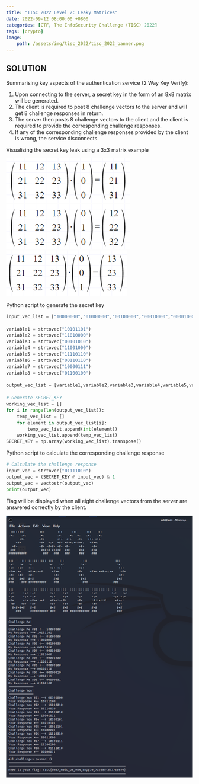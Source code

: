 ```yaml
---
title: "TISC 2022 Level 2: Leaky Matrices"
date: 2022-09-12 08:00:00 +0800
categories: [CTF, The InfoSecurity Challenge (TISC) 2022]
tags: [crypto]
image:
    path: /assets/img/tisc_2022/tisc_2022_banner.png
---
```

## SOLUTION

Summarising key aspects of the authentication service (2 Way Key Verify):
1. Upon connecting to the server, a secret key in the form of an 8x8 matrix will be generated.
2. The client is required to post 8 challenge vectors to the server and will get 8 challenge responses in return.
3. The server then posts 8 challenge vectors to the client and the client is required to provide the corresponding challenge responses.
4. If any of the corresponding challenge responses provided by the client is wrong, the service disconnects.

Visualising the secret key leak using a 3x3 matrix example

![image](/assets/img/tisc_2022/level_2/8fb31ec847d808c92988027ef0d1fadcb0565ce3143c63043acf52c54860c492.png)  
![image](/assets/img/tisc_2022/level_2/ab2bac420fc1c2f2616772435d7200c565d68b995896fa9381514d338e3263a0.png)  
![image](/assets/img/tisc_2022/level_2/aaaa31b7242d0117cb0ce197a6a4ea2f343f7be183a81d5b3991ed3e9df2bdfd.png)  

Python script to generate the secret key

```python
input_vec_list = ["10000000","01000000","00100000","00010000","00001000","00000100","00000010","00000001"]

variable1 = strtovec("10101101")
variable2 = strtovec("11010000")
variable3 = strtovec("00101010")
variable4 = strtovec("11001000")
variable5 = strtovec("11110110")
variable6 = strtovec("00110110")
variable7 = strtovec("10000111")
variable8 = strtovec("01100100")

output_vec_list = [variable1,variable2,variable3,variable4,variable5,variable6,variable7,variable8]

# Generate SECRET_KEY
working_vec_list = []
for i in range(len(output_vec_list)):
    temp_vec_list = []
    for element in output_vec_list[i]:
        temp_vec_list.append(int(element))
    working_vec_list.append(temp_vec_list)
SECRET_KEY = np.array(working_vec_list).transpose()
```

Python script to calculate the corresponding challenge response

```python
# Calculate the challenge response
input_vec = strtovec("01111010")
output_vec = (SECRET_KEY @ input_vec) & 1
output_vec = vectostr(output_vec)
print(output_vec)
```

Flag will be displayed when all eight challenge vectors from the server are answered correctly by the client.

![image](/assets/img/tisc_2022/level_2/fc18fab32424e5d6a2c49c8d772ae9a53a0c035e92cfc96383feb39e3042e1e0.png)  
